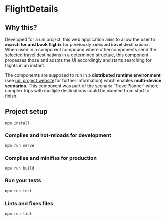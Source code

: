 # FlightDetails

## Why this?
Developed for a uni project, this web application aims to allow the user to **search for and book flights** for previously selected travel destinations. When used in a component compound where other components send the selected travel destinations in a determined structure, this component processes those and adapts the UI accordingly and starts searching for flights in an instant.

The components are supposed to run in a **distributed runtime environment** (see [uni project website](https://mmt.inf.tu-dresden.de/Lehre/Wintersemester_18_19/KP/) for further information) which enables **multi-device scenarios**. This component was part of the scenario 'TravelPlanner' where complex trips with multiple destinations could be planned from start to finish.

## Project setup
```
npm install
```

### Compiles and hot-reloads for development
```
npm run serve
```

### Compiles and minifies for production
```
npm run build
```

### Run your tests
```
npm run test
```

### Lints and fixes files
```
npm run lint
```
